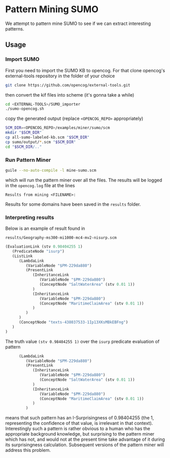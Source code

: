 # Pattern Mining SUMO

We attempt to pattern mine SUMO to see if we can extract interesting
patterns.

## Usage

### Import SUMO

First you need to import the SUMO KB to opencog. For that clone
opencog's external-tools repository in the folder of your choice

```bash
git clone https://github.com/opencog/external-tools.git
```

then convert the kif files into scheme (it's gonna take a while)

```bash
cd <EXTERNAL-TOOLS>/SUMO_importer
./sumo-opencog.sh
```

copy the generated output (replace `<OPENCOG_REPO>` appropriately)

```bash
SCM_DIR=<OPENCOG_REPO>/examples/miner/sumo/scm
mkdir "$SCM_DIR"
cp all-sumo-labeled-kb.scm "$SCM_DIR"
cp sumo/output/*.scm "$SCM_DIR"
cd "$SCM_DIR/.."
```

### Run Pattern Miner

```bash
guile --no-auto-compile -l mine-sumo.scm
```

which will run the pattern miner over all the files. The results will
be logged in the `opencog.log` file at the lines

```
Results from mining <FILENAME>:
```

Results for some domains have been saved in the `results` folder.

### Interpreting results

Below is an example of result found in

```
results/Geography-ms300-mi1000-mc4-mv2-nisurp.scm
```

```scheme
(EvaluationLink (stv 0.98404255 1)
   (PredicateNode "isurp")
   (ListLink
      (LambdaLink
         (VariableNode "$PM-229da880")
         (PresentLink
            (InheritanceLink
               (VariableNode "$PM-229da880")
               (ConceptNode "SaltWaterArea" (stv 0.01 1))
            )
            (InheritanceLink
               (VariableNode "$PM-229da880")
               (ConceptNode "MaritimeClaimArea" (stv 0.01 1))
            )
         )
      )
      (ConceptNode "texts-438037533-1Ip13XKsMBkEBFng")
   )
)
```

The truth value `(stv 0.98404255 1)` over the `isurp` predicate
evaluation of pattern

```scheme
      (LambdaLink
         (VariableNode "$PM-229da880")
         (PresentLink
            (InheritanceLink
               (VariableNode "$PM-229da880")
               (ConceptNode "SaltWaterArea" (stv 0.01 1))
            )
            (InheritanceLink
               (VariableNode "$PM-229da880")
               (ConceptNode "MaritimeClaimArea" (stv 0.01 1))
            )
         )
```

means that such pattern has an I-Surprisingness of 0.98404255 (the 1,
representing the confidence of that value, is irrelevant in that
context). Interestingly such a pattern is rather obvious to a human
who has the appropriate background knowledge, but surprising to the
pattern miner which has not, and would not at the present time take
advantage of it during its surprisingness calculation. Subsequent
versions of the pattern miner will address this problem.
